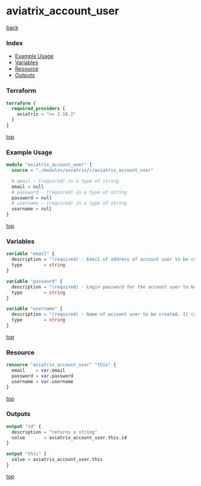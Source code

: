 # aviatrix_account_user

[back](../aviatrix.md)

### Index

- [Example Usage](#example-usage)
- [Variables](#variables)
- [Resource](#resource)
- [Outputs](#outputs)

### Terraform

```terraform
terraform {
  required_providers {
    aviatrix = ">= 2.18.2"
  }
}
```

[top](#index)

### Example Usage

```terraform
module "aviatrix_account_user" {
  source = "./modules/aviatrix/r/aviatrix_account_user"

  # email - (required) is a type of string
  email = null
  # password - (required) is a type of string
  password = null
  # username - (required) is a type of string
  username = null
}
```

[top](#index)

### Variables

```terraform
variable "email" {
  description = "(required) - Email of address of account user to be created."
  type        = string
}

variable "password" {
  description = "(required) - Login password for the account user to be created."
  type        = string
}

variable "username" {
  description = "(required) - Name of account user to be created. It can only include alphanumeric characters(lower case only), hyphens, dots or underscores. 1 to 80 in length. No spaces are allowed."
  type        = string
}
```

[top](#index)

### Resource

```terraform
resource "aviatrix_account_user" "this" {
  email    = var.email
  password = var.password
  username = var.username
}
```

[top](#index)

### Outputs

```terraform
output "id" {
  description = "returns a string"
  value       = aviatrix_account_user.this.id
}

output "this" {
  value = aviatrix_account_user.this
}
```

[top](#index)